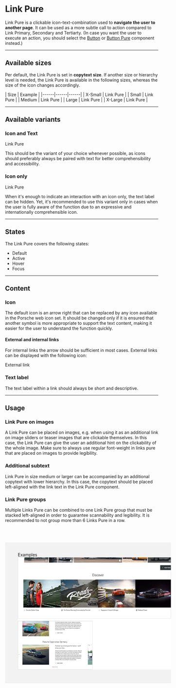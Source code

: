 # Link Pure

Link Pure is a clickable icon-text-combination used to **navigate the user to another page**. It can be used as a more subtle call to action compared to Link Primary, Secondary and Tertiarty. (In case you want the user to execute an action, you should select the [Button](#/web/components/action/button) or [Button Pure](#/web/components/action/button-pure) component instead.)

---

## Available sizes

Per default, the Link Pure is set in **copytext size**. If another size or hierarchy level is needed, the Link Pure is available in the following sizes, whereas the size of the icon changes accordingly. 

| Size | Example |
|------|------|------|
| X-Small | <p-link-pure size="x-small" href="https://ui.porsche.com">Link Pure</p-link-pure> |
| Small | <p-link-pure size="small" href="https://ui.porsche.com">Link Pure</p-link-pure> |
| Medium | <p-link-pure size="medium" href="https://ui.porsche.com">Link Pure</p-link-pure> |
| Large | <p-link-pure size="large" href="https://ui.porsche.com">Link Pure</p-link-pure> |
| X-Large | <p-link-pure size="x-large" href="https://ui.porsche.com">Link Pure</p-link-pure> |

---

## Available variants

### Icon and Text

<p-link-pure size="large" href="https://ui.porsche.com">Link Pure</p-link-pure>

This should be the variant of your choice whenever possible, as icons should preferably always be paired with text for better comprehensibility and accessibility.

### Icon only

<p-link-pure size="large" hide-label="true" href="https://ui.porsche.com">Link Pure</p-link-pure>

When it's enough to indicate an interaction with an icon only, the text label can be hidden. Yet, it's recommended to use this variant only in cases when the user is fully aware of the function due to an expressive and internationally comprehensible icon.


---

## States

The Link Pure covers the following states:

* Default
* Active
* Hover
* Focus

---


## Content

### Icon
The default icon is an arrow right that can be replaced by any icon available in the Porsche web icon set. It should be changed only if it is ensured that another symbol is more appropriate to support the text content, making it easier for the user to understand the function quickly.  

#### External and internal links
For internal links the arrow should be sufficient in most cases. External links can be displayed with the following icon: 

<p-link-pure icon="external" target="_blank" href="https://www.porsche.com">External link</p-link-pure>

### Text label 

The text label within a link should always be short and descriptive.

---


## Usage

### Link Pure on images

A Link Pure can be placed on images, e.g. when using it as an additional link on image sliders or teaser images that are clickable themselves. In this case, the Link Pure can give the user an additional hint on the clickability of the whole image. Make sure to always use regular font-weight in links pure that are placed on images to provide legibility.

### Additional subtext

Link Pure in size medium or larger can be accompanied by an additional copytext with lower hierarchy. In this case, the copytext should be placed left-aligned with the link text in the Link Pure component.

### Link Pure groups

Multiple Links Pure can be combined to one Link Pure group that must be stacked left-aligned in order to guarantee scannability and legibility. It is recommended to not group more than 6 Links Pure in a row.


<div style="background:#F2F2F2; width:100%; margin-top: 64px; padding-top: 32px; padding-left: 42px; padding-bottom: 42px;">
    <p-headline variant="headline-3" tag="h3" style="margin-bottom: 24px;">Examples</p-headline>
    <img src="./assets/link-pure.png" alt="Example"/>
</div>



